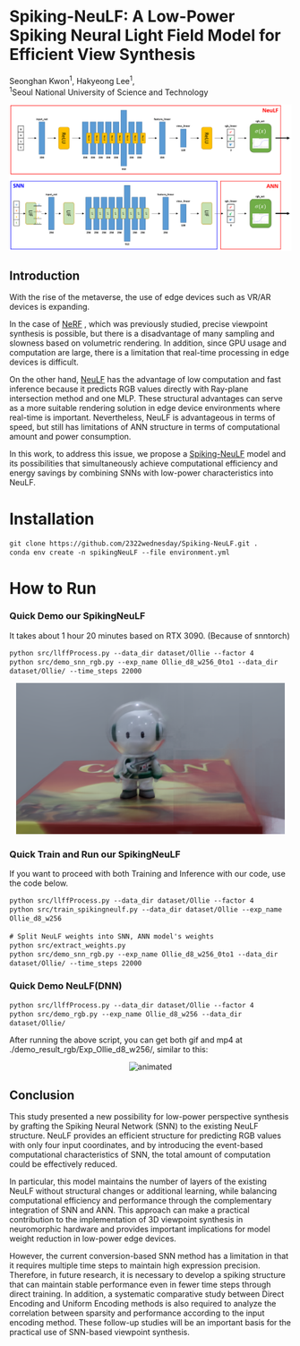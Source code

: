 # Spiking-NeuLF: A Low-Power Spiking Neural Light Field Model for Efficient View Synthesis
Seonghan Kwon<sup>1</sup>, Hakyeong Lee<sup>1</sup>,   
<sup>1</sup>Seoul National University of Science and Technology

<p align="center">
  <img src='img/Spiking-NeuLF.png' width="750"/>
</p>

## Introduction
With the rise of the metaverse, the use of edge devices such as VR/AR devices is expanding. 

In the case of [NeRF](https://arxiv.org/pdf/2003.08934) , which was previously studied, precise viewpoint synthesis is possible, but there is a disadvantage of many sampling and slowness based on volumetric rendering. In addition, since GPU usage and computation are large, there is a limitation that real-time processing in edge devices is difficult. 

On the other hand, [NeuLF](https://arxiv.org/pdf/2105.07112) has the advantage of low computation and fast inference because it predicts RGB values directly with Ray-plane intersection method and one MLP. These structural advantages can serve as a more suitable rendering solution in edge device environments where real-time is important. Nevertheless, NeuLF is advantageous in terms of speed, but still has limitations of ANN structure in terms of computational amount and power consumption. 

In this work, to address this issue, we propose a [Spiking-NeuLF](https://github.com/2322wednesday/Spiking-NeuLF) model and its possibilities that simultaneously achieve computational efficiency and energy savings by combining SNNs with low-power characteristics into NeuLF.

# Installation
```
git clone https://github.com/2322wednesday/Spiking-NeuLF.git .
conda env create -n spikingNeuLF --file environment.yml
```

# How to Run
### Quick Demo our SpikingNeuLF
It takes about 1 hour 20 minutes based on RTX 3090. (Because of snntorch)
```
python src/llffProcess.py --data_dir dataset/Ollie --factor 4
python src/demo_snn_rgb.py --exp_name Ollie_d8_w256_0to1 --data_dir dataset/Ollie/ --time_steps 22000
```
<p align="center">
  <img src="./img/Spiking-NeuLF_results_img.png" alt="animated" width="480" height="270"/>
</p>



### Quick Train and Run our SpikingNeuLF
If you want to proceed with both Training and Inference with our code, use the code below.
```
python src/llffProcess.py --data_dir dataset/Ollie --factor 4
python src/train_spikingneulf.py --data_dir dataset/Ollie --exp_name Ollie_d8_w256

# Split NeuLF weights into SNN, ANN model's weights
python src/extract_weights.py 
python src/demo_snn_rgb.py --exp_name Ollie_d8_w256_0to1 --data_dir dataset/Ollie/ --time_steps 22000
```

### Quick Demo NeuLF(DNN)
```
python src/llffProcess.py --data_dir dataset/Ollie --factor 4
python src/demo_rgb.py --exp_name Ollie_d8_w256 --data_dir dataset/Ollie/
```
After running the above script, you can get both gif and mp4 at ./demo_result_rgb/Exp_Ollie_d8_w256/, similar to this:
<p align="center">
  <img src="./img/Ollie.gif" alt="animated" width="480" height="270"/>
</p>

## Conclusion
This study presented a new possibility for low-power perspective synthesis by grafting the Spiking Neural Network (SNN) to the existing NeuLF structure. NeuLF provides an efficient structure for predicting RGB values with only four input coordinates, and by introducing the event-based computational characteristics of SNN, the total amount of computation could be effectively reduced.

In particular, this model maintains the number of layers of the existing NeuLF without structural changes or additional learning, while balancing computational efficiency and performance through the complementary integration of SNN and ANN. This approach can make a practical contribution to the implementation of 3D viewpoint synthesis in neuromorphic hardware and provides important implications for model weight reduction in low-power edge devices.

However, the current conversion-based SNN method has a limitation in that it requires multiple time steps to maintain high expression precision. Therefore, in future research, it is necessary to develop a spiking structure that can maintain stable performance even in fewer time steps through direct training. In addition, a systematic comparative study between Direct Encoding and Uniform Encoding methods is also required to analyze the correlation between sparsity and performance according to the input encoding method. These follow-up studies will be an important basis for the practical use of SNN-based viewpoint synthesis.
